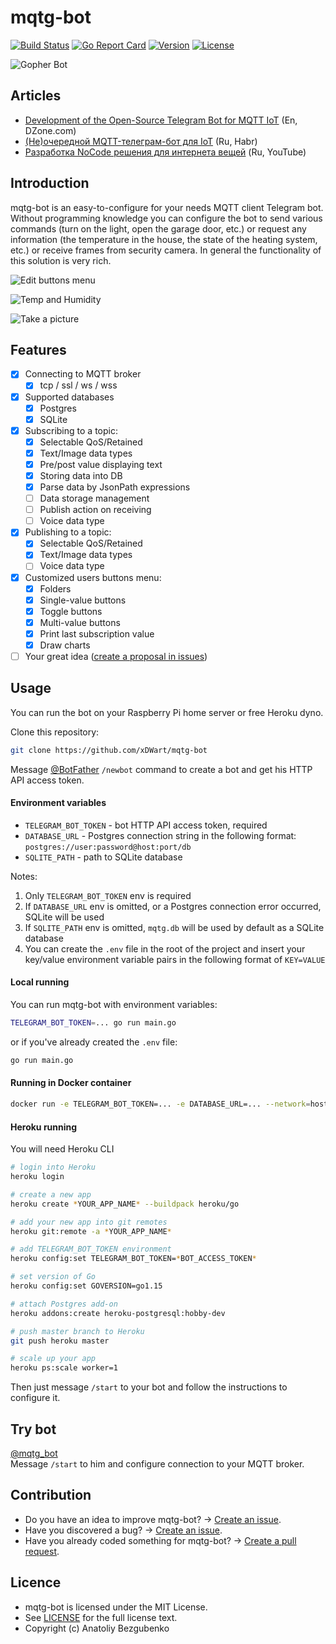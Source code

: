 # mqtg-bot

[![Build Status](https://github.com/xDWart/mqtg-bot/workflows/Build/badge.svg)](https://github.com/xDWart/mqtg-bot/actions?query=workflow%3ABuild)
[![Go Report Card](https://goreportcard.com/badge/github.com/xDWart/mqtg-bot)](https://goreportcard.com/report/github.com/xDWart/mqtg-bot)
[![Version](https://img.shields.io/github/go-mod/go-version/xDWart/mqtg-bot)](go.mod)
[![License](https://img.shields.io/github/license/xDWart/mqtg-bot)](LICENSE)

![Gopher Bot](https://github.com/xDWart/mqtg-bot/raw/master/assets/kdpv.jpg)

## Articles

- [Development of the Open-Source Telegram Bot for MQTT IoT](https://dzone.com/articles/development-of-the-open-source-telegram-bot-for-mq) (En, DZone.com)
- [(Не)очередной MQTT-телеграм-бот для IoT](https://habr.com/ru/post/526672/) (Ru, Habr)
- [Разработка NoCode решения для интернета вещей](https://youtu.be/Ja2AjOAGnnY) (Ru, YouTube)

## Introduction

mqtg-bot is an easy-to-configure for your needs MQTT client Telegram bot. Without programming knowledge you can configure the bot to send various commands (turn on the light, open the garage door, etc.) or request any information (the temperature in the house, the state of the heating system, etc.) or receive frames from security camera. In general the functionality of this solution is very rich.

![Edit buttons menu](https://github.com/xDWart/mqtg-bot/raw/master/assets/edit_buttons_menu.jpg)

![Temp and Humidity](https://github.com/xDWart/mqtg-bot/raw/master/assets/temp_and_humidity.jpg)

![Take a picture](https://github.com/xDWart/mqtg-bot/raw/master/assets/take_a_picture.jpg)

## Features

- [x] Connecting to MQTT broker
    - [x] tcp / ssl / ws / wss
- [x] Supported databases
    - [x] Postgres
    - [x] SQLite
- [x] Subscribing to a topic:
    - [x] Selectable QoS/Retained
    - [x] Text/Image data types
    - [x] Pre/post value displaying text
    - [x] Storing data into DB
    - [x] Parse data by JsonPath expressions
    - [ ] Data storage management
    - [ ] Publish action on receiving
    - [ ] Voice data type
- [x] Publishing to a topic:
    - [x] Selectable QoS/Retained
    - [x] Text/Image data types
    - [ ] Voice data type
- [x] Customized users buttons menu:
    - [x] Folders
    - [x] Single-value buttons
    - [x] Toggle buttons
    - [x] Multi-value buttons
    - [x] Print last subscription value
    - [x] Draw charts
- [ ] Your great idea ([create a proposal in issues](https://github.com/xDWart/mqtg-bot/issues/new/choose))

## Usage

You can run the bot on your Raspberry Pi home server or free Heroku dyno.

Clone this repository:
```sh
git clone https://github.com/xDWart/mqtg-bot
```

Message [@BotFather](https://telegram.me/BotFather) `/newbot` command to create a bot and get his HTTP API access token.

#### Environment variables

- `TELEGRAM_BOT_TOKEN` - bot HTTP API access token, required
- `DATABASE_URL` - Postgres connection string in the following format: `postgres://user:password@host:port/db`
- `SQLITE_PATH` - path to SQLite database

Notes: 
1. Only `TELEGRAM_BOT_TOKEN` env is required
1. If `DATABASE_URL` env is omitted, or a Postgres connection error occurred, SQLite will be used
1. If `SQLITE_PATH` env is omitted, `mqtg.db` will be used by default as a SQLite database
1. You can create the `.env` file in the root of the project and insert your key/value environment variable pairs in the following format of `KEY=VALUE`

#### Local running

You can run mqtg-bot with environment variables:

```sh
TELEGRAM_BOT_TOKEN=... go run main.go
```

or if you've already created the `.env` file:

```sh
go run main.go
```

#### Running in Docker container

```sh
docker run -e TELEGRAM_BOT_TOKEN=... -e DATABASE_URL=... --network=host owart/mqtg-bot
```

#### Heroku running

You will need Heroku CLI

```sh
# login into Heroku
heroku login

# create a new app
heroku create *YOUR_APP_NAME* --buildpack heroku/go

# add your new app into git remotes
heroku git:remote -a *YOUR_APP_NAME*

# add TELEGRAM_BOT_TOKEN environment
heroku config:set TELEGRAM_BOT_TOKEN=*BOT_ACCESS_TOKEN*

# set version of Go
heroku config:set GOVERSION=go1.15

# attach Postgres add-on
heroku addons:create heroku-postgresql:hobby-dev 

# push master branch to Heroku
git push heroku master

# scale up your app
heroku ps:scale worker=1
```

Then just message `/start` to your bot and follow the instructions to configure it.

## Try bot

[@mqtg_bot](https://telegram.me/mqtg_bot)  
Message `/start` to him and configure connection to your MQTT broker.

## Contribution

- Do you have an idea to improve mqtg-bot? -> [Create an issue](https://github.com/xDWart/mqtg-bot/issues/new/choose).     
- Have you discovered a bug? -> [Create an issue](https://github.com/xDWart/mqtg-bot/issues/new/choose).   
- Have you already coded something for mqtg-bot? -> [Create a pull request](https://github.com/xDWart/mqtg-bot/compare).   

## Licence

- mqtg-bot is licensed under the MIT License.   
- See [LICENSE](LICENSE) for the full license text.   
- Copyright (c) Anatoliy Bezgubenko

